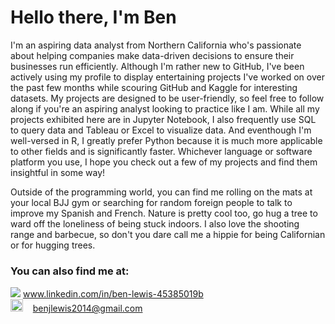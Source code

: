 # Hello there, I'm Ben

I'm an aspiring data analyst from Northern California who's passionate about helping companies make data-driven decisions to ensure their businesses run efficiently. Although I'm rather new to GitHub, I've been actively using my profile to display entertaining projects I've worked on over the past few months while scouring GitHub and Kaggle for interesting datasets. My projects are designed to be user-friendly, so feel free to follow along if you're an aspiring analyst looking to practice like I am. While all my projects exhibited here are in Jupyter Notebook, I also frequently use SQL to query data and Tableau or Excel to visualize data. And eventhough I'm well-versed in R, I greatly prefer Python because it is much more applicable to other fields and is significantly faster. Whichever language or software platform you use, I hope you check out a few of my projects and find them insightful in some way!

Outside of the programming world, you can find me rolling on the mats at your local BJJ gym or searching for random foreign people to talk to improve my Spanish and French. Nature is pretty cool too, go hug a tree to ward off the loneliness of being stuck indoors. I also love the shooting range and barbecue, so don't you dare call me a hippie for being Californian or for hugging trees.

### You can also find me at:
<img src="https://en.wikipedia.org/wiki/Gmail#/media/File:Gmail_icon_(2020).svg"> www.linkedin.com/in/ben-lewis-45385019b
<br>
<img src="img_girl.jpg" width="20"> &nbsp;&nbsp; benjlewis2014@gmail.com

